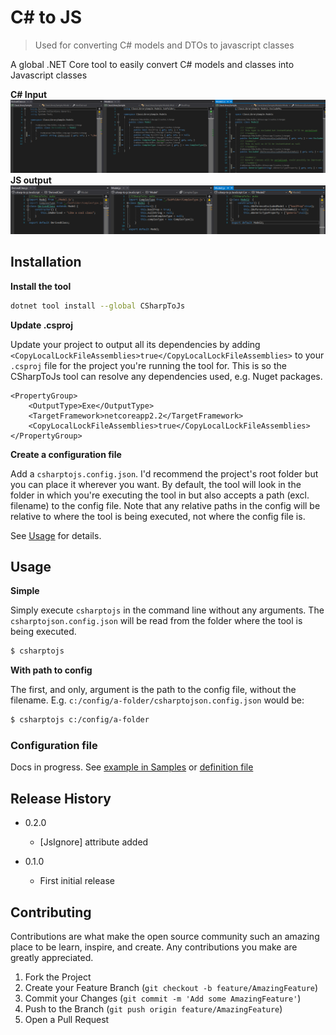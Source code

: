 # C# to JS
> Used for converting C# models and DTOs to javascript classes

A global .NET Core tool to easily convert C# models and classes into Javascript classes

**C# Input**
![](./docs/cs-input.png)
**JS output**
![](./docs/js-output.png)

## Installation
**Install the tool**
```sh
dotnet tool install --global CSharpToJs
```
**Update .csproj**

Update your project to output all its dependencies by adding `<CopyLocalLockFileAssemblies>true</CopyLocalLockFileAssemblies>` to your `.csproj` file for the project you're running the tool for. This is so the CSharpToJs tool can resolve any dependencies used, e.g. Nuget packages.
```
<PropertyGroup>
    <OutputType>Exe</OutputType>
    <TargetFramework>netcoreapp2.2</TargetFramework>
    <CopyLocalLockFileAssemblies>true</CopyLocalLockFileAssemblies>
</PropertyGroup>
```

**Create a configuration file**

Add a `csharptojs.config.json`. I'd recommend the project's root folder but you can place it wherever you want. By default, the tool will look in the folder in which you're executing the tool in but also accepts a path (excl. filename) to the config file. Note that any relative paths in the config will be relative to where the tool is being executed, not where the config file is.

See [Usage](#configuration-file) for details.


## Usage

**Simple**

Simply execute `csharptojs` in the command line without any arguments. The `csharptojson.config.json` will be read from the folder where the tool is being executed. 
```sh
$ csharptojs
```

**With path to config**

The first, and only, argument is the path to the config file, without the filename.
E.g. `c:/config/a-folder/csharptojson.config.json` would be:
```sh
$ csharptojs c:/config/a-folder
```

### Configuration file
Docs in progress. See [example in Samples](https://github.com/maxstralin/csharp-to-js/blob/master/samples/ConsoleAppSample/csharptojs.config.json) or [definition file](https://github.com/maxstralin/csharp-to-js/blob/master/src/Core/Models/CSharpToJsConfig.cs)


## Release History
* 0.2.0
    * [JsIgnore] attribute added

* 0.1.0
    * First initial release

## Contributing

Contributions are what make the open source community such an amazing place to be learn, inspire, and create. Any contributions you make are greatly appreciated.

1. Fork the Project
2. Create your Feature Branch (`git checkout -b feature/AmazingFeature`)
3. Commit your Changes (`git commit -m 'Add some AmazingFeature'`)
4. Push to the Branch (`git push origin feature/AmazingFeature`)
5. Open a Pull Request